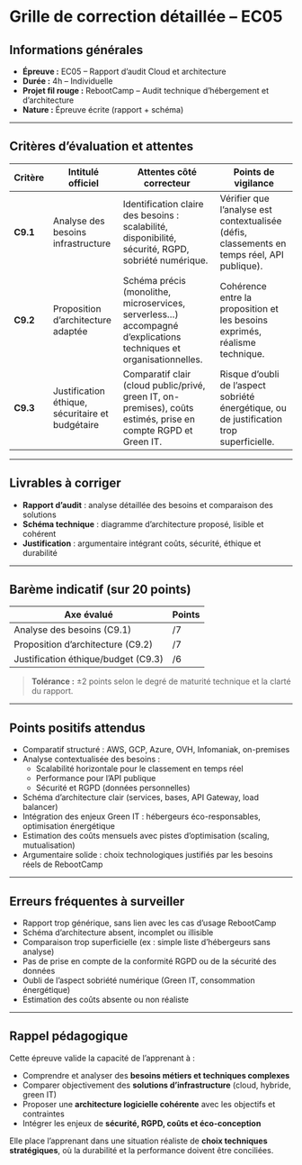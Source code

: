 # Grille de correction détaillée – EC05

## Informations générales

- **Épreuve :** EC05 – Rapport d’audit Cloud et architecture
- **Durée :** 4h – Individuelle
- **Projet fil rouge :** RebootCamp – Audit technique d’hébergement et d’architecture
- **Nature :** Épreuve écrite (rapport + schéma)

---

## Critères d’évaluation et attentes

| Critère  | Intitulé officiel                                | Attentes côté correcteur                                                                                          | Points de vigilance                                                                         |
|----------|--------------------------------------------------|-------------------------------------------------------------------------------------------------------------------|---------------------------------------------------------------------------------------------|
| **C9.1** | Analyse des besoins infrastructure               | Identification claire des besoins : scalabilité, disponibilité, sécurité, RGPD, sobriété numérique.               | Vérifier que l’analyse est contextualisée (défis, classements en temps réel, API publique). |
| **C9.2** | Proposition d’architecture adaptée               | Schéma précis (monolithe, microservices, serverless…) accompagné d’explications techniques et organisationnelles. | Cohérence entre la proposition et les besoins exprimés, réalisme technique.                 |
| **C9.3** | Justification éthique, sécuritaire et budgétaire | Comparatif clair (cloud public/privé, green IT, on-premises), coûts estimés, prise en compte RGPD et Green IT.    | Risque d’oubli de l’aspect sobriété énergétique, ou de justification trop superficielle.    |

---

## Livrables à corriger

- **Rapport d’audit** : analyse détaillée des besoins et comparaison des solutions
- **Schéma technique** : diagramme d’architecture proposé, lisible et cohérent
- **Justification** : argumentaire intégrant coûts, sécurité, éthique et durabilité

---

## Barème indicatif (sur 20 points)

| Axe évalué                          | Points |
|-------------------------------------|--------|
| Analyse des besoins (C9.1)          | /7     |
| Proposition d’architecture (C9.2)   | /7     |
| Justification éthique/budget (C9.3) | /6     |

> **Tolérance :** ±2 points selon le degré de maturité technique et la clarté du rapport.

---

## Points positifs attendus

- Comparatif structuré : AWS, GCP, Azure, OVH, Infomaniak, on-premises
- Analyse contextualisée des besoins :
    - Scalabilité horizontale pour le classement en temps réel
    - Performance pour l’API publique
    - Sécurité et RGPD (données personnelles)
- Schéma d’architecture clair (services, bases, API Gateway, load balancer)
- Intégration des enjeux Green IT : hébergeurs éco-responsables, optimisation énergétique
- Estimation des coûts mensuels avec pistes d’optimisation (scaling, mutualisation)
- Argumentaire solide : choix technologiques justifiés par les besoins réels de RebootCamp

---

## Erreurs fréquentes à surveiller

- Rapport trop générique, sans lien avec les cas d’usage RebootCamp
- Schéma d’architecture absent, incomplet ou illisible
- Comparaison trop superficielle (ex : simple liste d’hébergeurs sans analyse)
- Pas de prise en compte de la conformité RGPD ou de la sécurité des données
- Oubli de l’aspect sobriété numérique (Green IT, consommation énergétique)
- Estimation des coûts absente ou non réaliste

---

## Rappel pédagogique

Cette épreuve valide la capacité de l’apprenant à :

- Comprendre et analyser des **besoins métiers et techniques complexes**
- Comparer objectivement des **solutions d’infrastructure** (cloud, hybride, green IT)
- Proposer une **architecture logicielle cohérente** avec les objectifs et contraintes
- Intégrer les enjeux de **sécurité, RGPD, coûts et éco-conception**

Elle place l’apprenant dans une situation réaliste de **choix techniques stratégiques**, où la durabilité et la
performance doivent être conciliées.  

